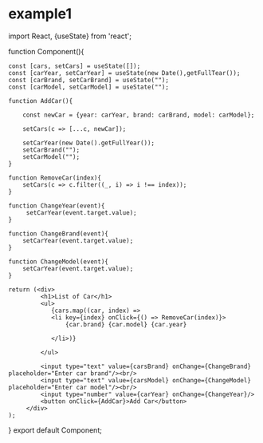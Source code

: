 # example1

import React, {useState} from 'react';

function Component(){
   
    const [cars, setCars] = useState([]);
    const [carYear, setCarYear] = useState(new Date(),getFullTear());
    const [carBrand, setCarBrand] = useState("");
    const [carModel, setCarModel] = useState("");

    function AddCar(){

        const newCar = {year: carYear, brand: carBrand, model: carModel};

        setCars(c => [...c, newCar]);

        setCarYear(new Date().getFullYear());
        setCarBrand("");
        setCarModel("");
    }

    function RemoveCar(index){
        setCars(c => c.filter((_, i) => i !== index));
    }

    function ChangeYear(event){
         setCarYear(event.target.value);
    }

    function ChangeBrand(event){
        setCarYear(event.target.value);
    }

    function ChangeModel(event){
        setCarYear(event.target.value);
    }

    return (<div>
             <h1>List of Car</h1>
             <ul>
                {cars.map((car, index) => 
                <li key={index} onClick={() => RemoveCar(index)}>
                    {car.brand} {car.model} {car.year}

                </li>)}
                     
             </ul>

             <input type="text" value={carsBrand} onChange={ChangeBrand} placeholder="Enter car brand"/><br/>
             <input type="text" value={carsModel} onChange={ChangeModel} placeholder="Enter car model"/><br/>
             <input type="number" value={carYear} onChange={ChangeYear}/>
             <button onClick={AddCar}>Add Car</button>
         </div>
    );
}
export default Component;
